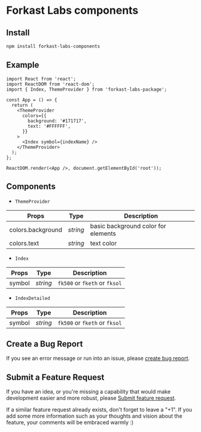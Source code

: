 # Forkast Labs components

## Install

```bash
npm install forkast-labs-components
```

## Example

```tsx
import React from 'react';
import ReactDOM from 'react-dom';
import { Index, ThemeProvider } from 'forkast-labs-package';

const App = () => {
  return (
    <ThemeProvider
      colors={{
        background: '#171717',
        text: '#FFFFFF',
      }}
    >
      <Index symbol={indexName} />
    </ThemeProvider>
  );
};

ReactDOM.render(<App />, document.getElementById('root'));
```

## Components

- `ThemeProvider`

| Props             | Type     | Description                         |
| ----------------- | -------- | ----------------------------------- |
| colors.background | _string_ | basic background color for elements |
| colors.text       | _string_ | text color                          |

- `Index`

| Props  | Type     | Description                   |
| ------ | -------- | ----------------------------- |
| symbol | _string_ | `fk500` or `fketh` or `fksol` |

- `IndexDetailed`

| Props  | Type     | Description                   |
| ------ | -------- | ----------------------------- |
| symbol | _string_ | `fk500` or `fketh` or `fksol` |

## Create a Bug Report

If you see an error message or run into an issue, please [create bug report](https://github.com/Forkast-Labs/forkast-labs-components/issues/new?assignees=&labels=bug&title=%F0%9F%90%9B+Bug+Report%3A+).

## Submit a Feature Request

If you have an idea, or you're missing a capability that would make development easier and more robust, please [Submit feature request](https://github.com/Forkast-Labs/forkast-labs-components/issues/new?assignees=&labels=feature%20request&title=Feature%20request:+).

If a similar feature request already exists, don't forget to leave a "+1".
If you add some more information such as your thoughts and vision about the feature, your comments will be embraced warmly :)
